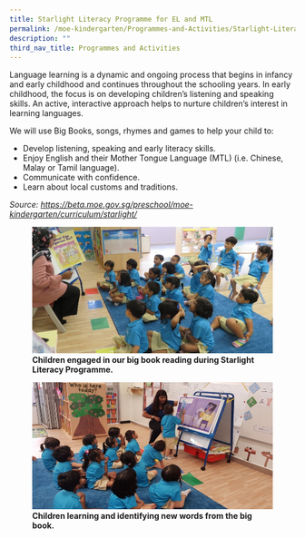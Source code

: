 ```yaml
---
title: Starlight Literacy Programme for EL and MTL
permalink: /moe-kindergarten/Programmes-and-Activities/Starlight-Literacy-Programme-for-EL-and-MTL/
description: ""
third_nav_title: Programmes and Activities
---
```

Language learning is a dynamic and ongoing process that begins in infancy and early childhood and continues throughout the schooling years. In early childhood, the focus is on developing children’s listening and speaking skills. An active, interactive approach helps to nurture children’s interest in learning languages.

  

We will use Big Books, songs, rhymes and games to help your child to:

  

*   Develop listening, speaking and early literacy skills.
*   Enjoy English and their Mother Tongue Language (MTL) (i.e. Chinese, Malay or Tamil language). 
*   Communicate with confidence.
*   Learn about local customs and traditions.

_Source: https://beta.moe.gov.sg/preschool/moe-kindergarten/curriculum/starlight/_  



<figure>

<img src="/images/MOE%20Kindergarten/Programmes%20and%20Activities/Starlight%20Lite%20for%20EL%20and%20MTL/P1.jpg">

<figcaption> <strong> Children engaged in our big book reading during Starlight Literacy Programme. </strong> </figcaption>

</figure>

<figure>

<img src="/images/MOE%20Kindergarten/Programmes%20and%20Activities/Starlight%20Lite%20for%20EL%20and%20MTL/P2.jpg">

<figcaption> <strong> Children learning and identifying new words from the big book. </strong> </figcaption>

</figure>